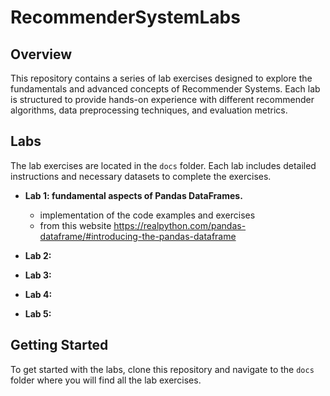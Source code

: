 # RecommenderSystemLabs

## Overview
This repository contains a series of lab exercises designed to explore the fundamentals and advanced concepts of Recommender Systems. Each lab is structured to provide hands-on experience with different recommender algorithms, data preprocessing techniques, and evaluation metrics.

## Labs
The lab exercises are located in the `docs` folder. Each lab includes detailed instructions and necessary datasets to complete the exercises.

- **Lab 1: fundamental aspects of Pandas DataFrames.**
  - implementation of the code examples and exercises
  - from this website https://realpython.com/pandas-dataframe/#introducing-the-pandas-dataframe


- **Lab 2:**


- **Lab 3:**


- **Lab 4:**


- **Lab 5:**


## Getting Started
To get started with the labs, clone this repository and navigate to the `docs` folder where you will find all the lab exercises.

